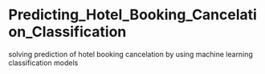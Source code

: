 # Predicting_Hotel_Booking_Cancelation_Classification
solving prediction of hotel booking cancelation by using machine learning classification models
